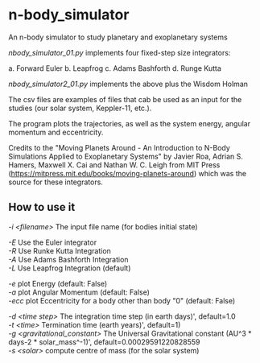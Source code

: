 # n-body_simulator
An n-body simulator to study planetary and exoplanetary systems

_nbody_simulator_01.py_ implements four fixed-step size integrators: 

a. Forward Euler
b. Leapfrog
c. Adams Bashforth
d. Runge Kutta

_nbody_simulator2_01.py_ implements the above plus the Wisdom Holman

The csv files are examples of files that cab be used as an input for the studies (our solar system, Keppler-11, etc.). 

The program plots the trajectories, as well as the system energy, angular momentum and eccentricity.

Credits to the "Moving Planets Around - An Introduction to N-Body Simulations Applied to Exoplanetary Systems" by Javier Roa, Adrian S. Hamers, Maxwell X. Cai and Nathan W. C. Leigh from MIT Press (https://mitpress.mit.edu/books/moving-planets-around) which was the source for these integrators. 

## How to use it
_-i \<filename>_ The input file name (for bodies initial state)

_-E_ Use the Euler integrator  
_-R_ Use Runke Kutta Integration  
_-A_ Use Adams Bashforth Integration  
_-L_ Use Leapfrog Integration (default) 
 
_-e_ plot Energy (default: False)  
_-a_ plot Angular Momentum (default: False)  
_-ecc_ plot Eccentricity for a body other than body "0" (default: False)  

_-d \<time step>_ The integration time step (in earth days)', default=1.0  
_-t \<time>_ Termination time (earth years)', default=1)  
_-g \<gravitational_constant>_ The Universal Gravitational constant (AU^3 * days-2 * solar_mass^-1)', default=0.00029591220828559  
_-s \<solar>_  compute centre of mass (for the solar system)  
